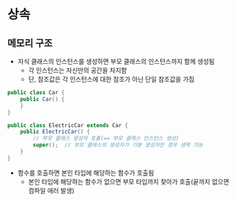 # 상속

## 메모리 구조

- 자식 클래스의 인스턴스를 생성하면 부모 클래스의 인스턴스까지 함께 생성됨
    - 각 인스턴스는 자신만의 공간을 차지함
    - 단, 참조값은 각 인스턴스에 대한 참조가 아닌 단일 참조값을 가짐

```java
public class Car {
    public Car() {
    }
}

public class ElectricCar extends Car {
    public ElectricCar() {
        // 부모 클래스 생성자 호출(== 부모 클래스 인스턴스 생성)
        super();  // 부모 클래스의 생성자가 기본 생성자인 경우 생략 가능
    }
}
```

- 함수를 호출하면 본인 타입에 해당하는 함수가 호출됨
    - 본인 타입에 해당하는 함수가 없으면 부모 타입까지 찾아가 호출(끝까지 없으면 컴파일 에러 발생)